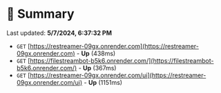 # 📖 Summary
Last updated: **5/7/2024, 6:37:32 PM**

- `GET` [https://restreamer-09gx.onrender.com](https://restreamer-09gx.onrender.com) - **Up** (438ms)
- `GET` [https://filestreambot-b5k6.onrender.com/](https://filestreambot-b5k6.onrender.com/) - **Up** (367ms)
- `GET` [https://restreamer-09gx.onrender.com/ui](https://restreamer-09gx.onrender.com/ui) - **Up** (1151ms)
